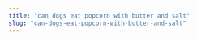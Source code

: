 ```yaml
---
title: "can dogs eat popcorn with butter and salt"
slug: "can-dogs-eat-popcorn-with-butter-and-salt"
---
```


